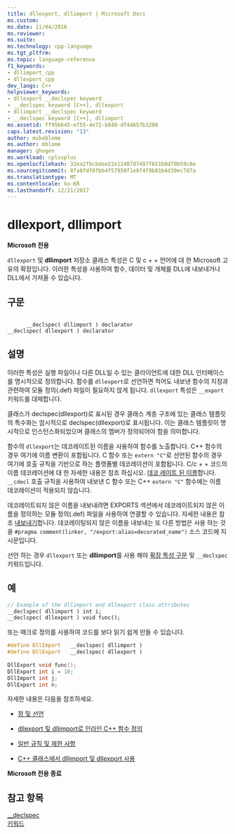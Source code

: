 ```yaml
---
title: dllexport, dllimport | Microsoft Docs
ms.custom: 
ms.date: 11/04/2016
ms.reviewer: 
ms.suite: 
ms.technology: cpp-language
ms.tgt_pltfrm: 
ms.topic: language-reference
f1_keywords:
- dllimport_cpp
- dllexport_cpp
dev_langs: C++
helpviewer_keywords:
- dllexport __declspec keyword
- __declspec keyword [C++], dllexport
- dllimport __declspec keyword
- __declspec keyword [C++], dllimport
ms.assetid: ff95b645-ef55-4e72-b848-df44657b3208
caps.latest.revision: "13"
author: mikeblome
ms.author: mblome
manager: ghogen
ms.workload: cplusplus
ms.openlocfilehash: 32ea2fbcbdee22e12487d7497f651b0d70b59c0e
ms.sourcegitcommit: 8fa8fdf0fbb4f57950f1e8f4f9b81b4d39ec7d7a
ms.translationtype: MT
ms.contentlocale: ko-KR
ms.lasthandoff: 12/21/2017
---
```

# <a name="dllexport-dllimport"></a>dllexport, dllimport
**Microsoft 전용**  
  
 `dllexport` 및 **dllimport** 저장소 클래스 특성은 C 및 c + + 언어에 대 한 Microsoft 고유의 확장입니다. 이러한 특성을 사용하여 함수, 데이터 및 개체를 DLL에 내보내거나 DLL에서 가져올 수 있습니다.  
  
## <a name="syntax"></a>구문  
  
```  
  
      __declspec( dllimport ) declarator  
__declspec( dllexport ) declarator  
```  
  
## <a name="remarks"></a>설명  
 이러한 특성은 실행 파일이나 다른 DLL일 수 있는 클라이언트에 대한 DLL 인터페이스를 명시적으로 정의합니다. 함수를 `dllexport`로 선언하면 적어도 내보낸 함수의 지정과 관련하여 모듈 정의(.def) 파일이 필요하지 않게 됩니다. `dllexport` 특성은 `__export` 키워드를 대체합니다.  
  
 클래스가 declspec(dllexport)로 표시된 경우 클래스 계층 구조에 있는 클래스 템플릿의 특수화는 암시적으로 declspec(dllexport)로 표시됩니다. 이는 클래스 템플릿이 명시적으로 인스턴스화되었으며 클래스의 멤버가 정의되어야 함을 의미합니다.  
  
 함수의 `dllexport`는 데코레이트된 이름을 사용하여 함수를 노출합니다. C++ 함수의 경우 여기에 이름 변환이 포함됩니다. C 함수 또는 `extern "C"`로 선언된 함수의 경우 여기에 호출 규칙을 기반으로 하는 플랫폼별 데코레이션이 포함됩니다. C/c + + 코드의 이름 데코레이션에 대 한 자세한 내용은 참조 하십시오. [데코 레이트 된 이름](../build/reference/decorated-names.md)합니다. `__cdecl` 호출 규칙을 사용하여 내보낸 C 함수 또는 C++ `extern "C"` 함수에는 이름 데코레이션이 적용되지 않습니다.  
  
 데코레이트되지 않은 이름을 내보내려면 EXPORTS 섹션에서 데코레이트되지 않은 이름을 정의하는 모듈 정의(.def) 파일을 사용하여 연결할 수 있습니다. 자세한 내용은 참조 [내보내기](../build/reference/exports.md)합니다. 데코레이팅되지 않은 이름을 내보내는 또 다른 방법은 사용 하는 것을 `#pragma comment(linker, "/export:alias=decorated_name")` 소스 코드에 지시문입니다.  
  
 선언 하는 경우 `dllexport` 또는 **dllimport**를 사용 해야 [확장 특성 구문](../cpp/declspec.md) 및 `__declspec` 키워드입니다.  
  
## <a name="example"></a>예  
  
```cpp  
// Example of the dllimport and dllexport class attributes  
__declspec( dllimport ) int i;  
__declspec( dllexport ) void func();  
```  
  
 또는 매크로 정의를 사용하여 코드를 보다 읽기 쉽게 만들 수 있습니다.  
  
```cpp  
#define DllImport   __declspec( dllimport )  
#define DllExport   __declspec( dllexport )  
  
DllExport void func();  
DllExport int i = 10;  
DllImport int j;  
DllExport int n;  
```  
  
 자세한 내용은 다음을 참조하세요.  
  
-   [정 및 선언](../cpp/definitions-and-declarations-cpp.md)  
  
-   [dllexport 및 dllimport로 인라인 C++ 함수 정의](../cpp/defining-inline-cpp-functions-with-dllexport-and-dllimport.md)  
  
-   [일반 규칙 및 제한 사항](../cpp/general-rules-and-limitations.md)  
  
-   [C++ 클래스에서 dllimport 및 dllexport 사용](../cpp/using-dllimport-and-dllexport-in-cpp-classes.md)  
  
 **Microsoft 전용 종료**  
  
## <a name="see-also"></a>참고 항목  
 [__declspec](../cpp/declspec.md)   
 [키워드](../cpp/keywords-cpp.md)